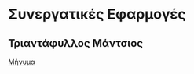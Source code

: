 # Συνεργατικές Εφαρμογές

## Τριαντάφυλλος Μάντσιος

[Μήνυμα](https://www.linkedin.com/in/triantafyllos-mantsios-08ab1217b/)


